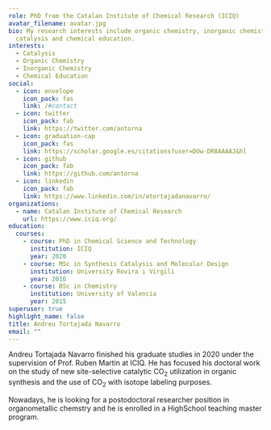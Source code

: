 ```yaml
---
role: PhD from the Catalan Institute of Chemical Research (ICIQ)
avatar_filename: avatar.jpg
bio: My research interests include organic chemistry, inorganic chemistry,
  catalysis and chemical education.
interests:
  - Catalysis
  - Organic Chemistry
  - Inorganic Chemistry
  - Chemical Education
social:
  - icon: envelope
    icon_pack: fas
    link: /#contact
  - icon: twitter
    icon_pack: fab
    link: https://twitter.com/antorna
  - icon: graduation-cap
    icon_pack: fas
    link: https://scholar.google.es/citations?user=DUw-DR8AAAAJ&hl
  - icon: github
    icon_pack: fab
    link: https://github.com/antorna
  - icon: linkedin
    icon_pack: fab
    link: https://www.linkedin.com/in/atortajadanavarro/
organizations:
  - name: Catalan Institute of Chemical Research
    url: https://www.iciq.org/
education:
  courses:
    - course: PhD in Chemical Science and Technology
      institution: ICIQ
      year: 2020
    - course: MSc in Synthesis Catalysis and Molecular Design
      institution: University Rovira i Virgili
      year: 2016
    - course: BSc in Chemistry
      institution: University of Valencia
      year: 2015
superuser: true
highlight_name: false
title: Andreu Tortajada Navarro
email: ""
---
```

Andreu Tortajada Navarro finished his graduate studies in 2020 under the supervision of Prof. Ruben Martin at ICIQ. He has focused his doctoral work on the study of new site-selective catalytic CO<sub>2</sub> utilization in organic synthesis and the use of  CO<sub>2</sub> with isotope labeling purposes. 

Nowadays, he is looking for a postodoctoral researcher position in organometallic chemstry and he is enrolled in a HighSchool teaching master program.